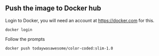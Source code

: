 ## Push the image to Docker hub

Login to Docker, you will need an account at https://docker.com for this.

`docker login`

Follow the prompts

`docker push todaywasawesome/color-coded:slim-1.0`
